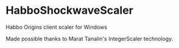 # HabboShockwaveScaler
Habbo Origins client scaler for Windows

Made possible thanks to Marat Tanalin's IntegerScaler technology.
